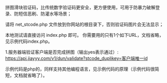 拼图滑块验证码，比传统数字验证码更安全，更方便使用，可用于防暴力破解登录、防短信恶刷、防灌水等场景；

请将 net_stcode.php 文件放到你网站的根目录下，否则验证码图片会无法显示；

本地测试请直接访问 index.php 即可。
你需要用的只有1个如下URL，文档省略，见示例代码index.php。

1.服务器端验证客户端是否完成拼图（输出yes表示通过）: https://api.jiayyy.com/v1/dun/validate?stcode_duplikey=客户端唯一id


示例代码是php的，同样支持其他编程语言，见示例代码的原理（示例代码很简短，文档就省略了）。
